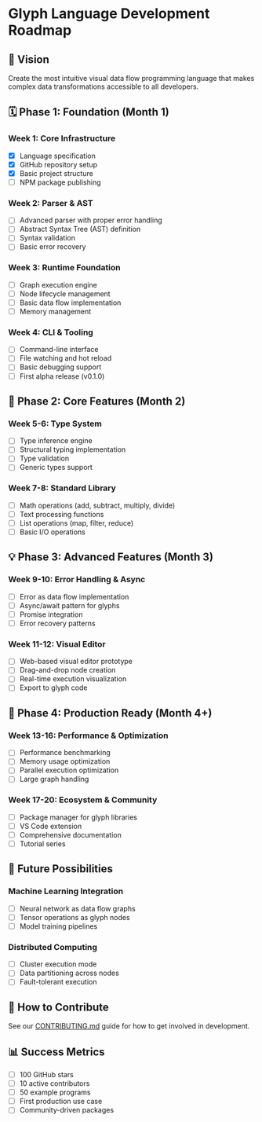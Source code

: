 # Glyph Language Development Roadmap

## 🎯 Vision
Create the most intuitive visual data flow programming language that makes complex data transformations accessible to all developers.

## 🗓️ Phase 1: Foundation (Month 1)

### Week 1: Core Infrastructure
- [x] Language specification
- [x] GitHub repository setup
- [x] Basic project structure
- [ ] NPM package publishing

### Week 2: Parser & AST
- [ ] Advanced parser with proper error handling
- [ ] Abstract Syntax Tree (AST) definition
- [ ] Syntax validation
- [ ] Basic error recovery

### Week 3: Runtime Foundation
- [ ] Graph execution engine
- [ ] Node lifecycle management
- [ ] Basic data flow implementation
- [ ] Memory management

### Week 4: CLI & Tooling
- [ ] Command-line interface
- [ ] File watching and hot reload
- [ ] Basic debugging support
- [ ] First alpha release (v0.1.0)

## 🚀 Phase 2: Core Features (Month 2)

### Week 5-6: Type System
- [ ] Type inference engine
- [ ] Structural typing implementation
- [ ] Type validation
- [ ] Generic types support

### Week 7-8: Standard Library
- [ ] Math operations (add, subtract, multiply, divide)
- [ ] Text processing functions
- [ ] List operations (map, filter, reduce)
- [ ] Basic I/O operations

## 💡 Phase 3: Advanced Features (Month 3)

### Week 9-10: Error Handling & Async
- [ ] Error as data flow implementation
- [ ] Async/await pattern for glyphs
- [ ] Promise integration
- [ ] Error recovery patterns

### Week 11-12: Visual Editor
- [ ] Web-based visual editor prototype
- [ ] Drag-and-drop node creation
- [ ] Real-time execution visualization
- [ ] Export to glyph code

## 🌟 Phase 4: Production Ready (Month 4+)

### Week 13-16: Performance & Optimization
- [ ] Performance benchmarking
- [ ] Memory usage optimization
- [ ] Parallel execution optimization
- [ ] Large graph handling

### Week 17-20: Ecosystem & Community
- [ ] Package manager for glyph libraries
- [ ] VS Code extension
- [ ] Comprehensive documentation
- [ ] Tutorial series

## 🔮 Future Possibilities

### Machine Learning Integration
- [ ] Neural network as data flow graphs
- [ ] Tensor operations as glyph nodes
- [ ] Model training pipelines

### Distributed Computing
- [ ] Cluster execution mode
- [ ] Data partitioning across nodes
- [ ] Fault-tolerant execution

## 🤝 How to Contribute

See our [CONTRIBUTING.md](CONTRIBUTING.md) guide for how to get involved in development.

## 📊 Success Metrics

- [ ] 100 GitHub stars
- [ ] 10 active contributors
- [ ] 50 example programs
- [ ] First production use case
- [ ] Community-driven packages
